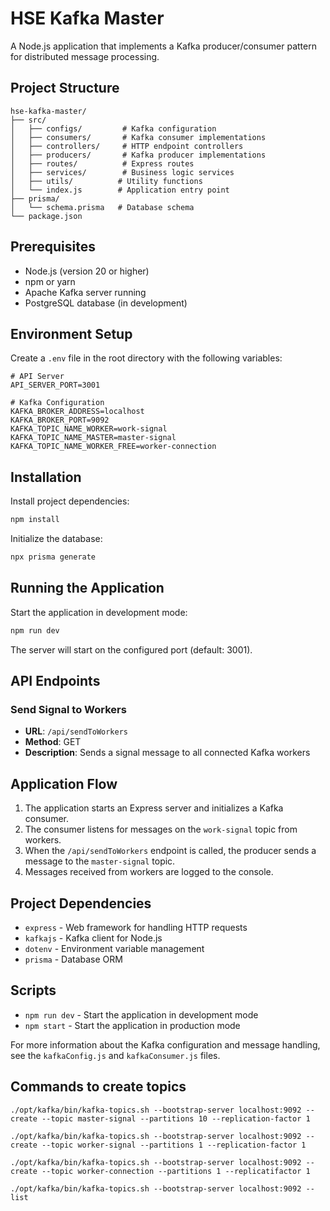 # HSE Kafka Master

A Node.js application that implements a Kafka producer/consumer pattern for distributed message processing.

## Project Structure

```
hse-kafka-master/
├── src/
│   ├── configs/         # Kafka configuration
│   ├── consumers/       # Kafka consumer implementations
│   ├── controllers/     # HTTP endpoint controllers
│   ├── producers/       # Kafka producer implementations
│   ├── routes/          # Express routes
│   ├── services/        # Business logic services
│   ├── utils/          # Utility functions
│   └── index.js        # Application entry point
├── prisma/
│   └── schema.prisma   # Database schema
└── package.json
```

## Prerequisites

- Node.js (version 20 or higher)
- npm or yarn
- Apache Kafka server running
- PostgreSQL database (in development)

## Environment Setup

Create a `.env` file in the root directory with the following variables:

```
# API Server
API_SERVER_PORT=3001

# Kafka Configuration
KAFKA_BROKER_ADDRESS=localhost
KAFKA_BROKER_PORT=9092
KAFKA_TOPIC_NAME_WORKER=work-signal
KAFKA_TOPIC_NAME_MASTER=master-signal
KAFKA_TOPIC_NAME_WORKER_FREE=worker-connection
```

## Installation

Install project dependencies:

```sh
npm install
```

Initialize the database:

```sh
npx prisma generate
```

## Running the Application

Start the application in development mode:

```sh
npm run dev
```

The server will start on the configured port (default: 3001).

## API Endpoints

### Send Signal to Workers
- **URL**: `/api/sendToWorkers`
- **Method**: GET
- **Description**: Sends a signal message to all connected Kafka workers

## Application Flow

1. The application starts an Express server and initializes a Kafka consumer.
2. The consumer listens for messages on the `work-signal` topic from workers.
3. When the `/api/sendToWorkers` endpoint is called, the producer sends a message to the `master-signal` topic.
4. Messages received from workers are logged to the console.

## Project Dependencies

- `express` - Web framework for handling HTTP requests
- `kafkajs` - Kafka client for Node.js
- `dotenv` - Environment variable management
- `prisma` - Database ORM

## Scripts

- `npm run dev` - Start the application in development mode
- `npm start` - Start the application in production mode

For more information about the Kafka configuration and message handling, see the `kafkaConfig.js` and `kafkaConsumer.js` files.

## Commands to create topics
```
./opt/kafka/bin/kafka-topics.sh --bootstrap-server localhost:9092 --create --topic master-signal --partitions 10 --replication-factor 1

./opt/kafka/bin/kafka-topics.sh --bootstrap-server localhost:9092 --create --topic worker-signal --partitions 1 --replication-factor 1

./opt/kafka/bin/kafka-topics.sh --bootstrap-server localhost:9092 --create --topic worker-connection --partitions 1 --replicatifactor 1

./opt/kafka/bin/kafka-topics.sh --bootstrap-server localhost:9092 --list
```